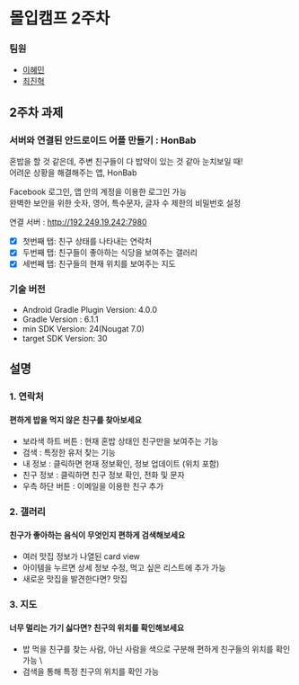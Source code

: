 # 몰입캠프 2주차

### 팀원

* [이혜민](https://github.com/IamHyemin)
* [최진혁](https://github.com/cjh0507)

## 2주차 과제

### 서버와 연결된 안드로이드 어플 만들기 : HonBab

혼밥을 할 것 같은데, 주변 친구들이 다 밥약이 있는 것 같아 눈치보일 때! \
어려운 상황을 해결해주는 앱, HonBab

Facebook 로그인, 앱 안의 계정을 이용한 로그인 가능 \
완벽한 보안을 위한 숫자, 영어, 특수문자, 글자 수 제한의 비밀번호 설정

연결 서버 : http://192.249.19.242:7980

- [x] 첫번째 탭: 친구 상태를 나타내는 연락처
- [x] 두번째 탭: 친구들이 좋아하는 식당을 보여주는 갤러리
- [x] 세번째 탭: 친구들의 현재 위치를 보여주는 지도

### 기술 버전

* Android Gradle Plugin Version: 4.0.0
* Gradle Version : 6.1.1
* min SDK Version: 24(Nougat 7.0)
* target SDK Version: 30


## 설명

### 1. 연락처
#### 편하게 밥을 먹지 않은 친구를 찾아보세요 
- 보라색 하트 버튼 : 현재 혼밥 상태인 친구만을 보여주는 기능 
- 검색 : 특정한 유저 찾는 기능 
- 내 정보 : 클릭하면 현재 정보확인, 정보 업데이트 (위치 포함) 
- 친구 정보 : 클릭하면 친구 정보 확인, 전화 및 문자
- 우측 하단 버튼 : 이메일을 이용한 친구 추가


### 2. 갤러리
#### 친구가 좋아하는 음식이 무엇인지 편하게 검색해보세요 
- 여러 맛집 정보가 나열된 card view 
- 아이템을 누르면 상세 정보 수정, 먹고 싶은 리스트에 추가 가능
- 새로운 맛집을 발견한다면? 맛집 

### 3. 지도
#### 너무 멀리는 가기 싫다면? 친구의 위치를 확인해보세요
- 밥 먹을 친구를 찾는 사람, 아닌 사람을 색으로 구분해 편하게 친구들의 위치를 확인 가능 \
- 검색을 통해 특정 친구의 위치를 확인 가능


